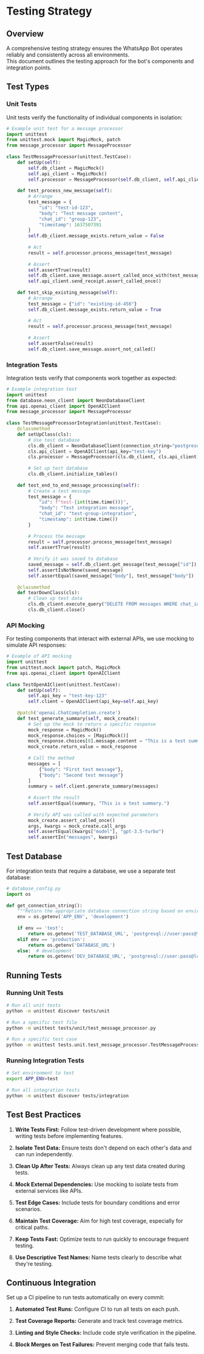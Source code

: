 # Testing Strategy  
  
## Overview  
  
A comprehensive testing strategy ensures the WhatsApp Bot operates reliably and consistently across all environments.  
This document outlines the testing approach for the bot's components and integration points.  
  
## Test Types  
  
### Unit Tests  
  
Unit tests verify the functionality of individual components in isolation:  
  
```python  
# Example unit test for a message processor  
import unittest  
from unittest.mock import MagicMock, patch  
from message_processor import MessageProcessor  
  
class TestMessageProcessor(unittest.TestCase):  
    def setUp(self):  
        self.db_client = MagicMock()  
        self.api_client = MagicMock()  
        self.processor = MessageProcessor(self.db_client, self.api_client)  
  
    def test_process_new_message(self):  
        # Arrange  
        test_message = {  
            "id": "test-id-123",  
            "body": "Test message content",  
            "chat_id": "group-123",  
            "timestamp": 1637507391  
        }  
        self.db_client.message_exists.return_value = False  
  
        # Act  
        result = self.processor.process_message(test_message)  
  
        # Assert  
        self.assertTrue(result)  
        self.db_client.save_message.assert_called_once_with(test_message)  
        self.api_client.send_receipt.assert_called_once()  
  
    def test_skip_existing_message(self):  
        # Arrange  
        test_message = {"id": "existing-id-456"}  
        self.db_client.message_exists.return_value = True  
  
        # Act  
        result = self.processor.process_message(test_message)  
  
        # Assert  
        self.assertFalse(result)  
        self.db_client.save_message.assert_not_called()  
```  
  
### Integration Tests  
  
Integration tests verify that components work together as expected:  
  
```python  
# Example integration test  
import unittest  
from database.neon_client import NeonDatabaseClient  
from api.openai_client import OpenAIClient  
from message_processor import MessageProcessor  
  
class TestMessageProcessorIntegration(unittest.TestCase):  
    @classmethod  
    def setUpClass(cls):  
        # Use test database  
        cls.db_client = NeonDatabaseClient(connection_string="postgresql://user:pass@test-host/test_db")  
        cls.api_client = OpenAIClient(api_key="test-key")  
        cls.processor = MessageProcessor(cls.db_client, cls.api_client)  
  
        # Set up test database  
        cls.db_client.initialize_tables()  
  
    def test_end_to_end_message_processing(self):  
        # Create a test message  
        test_message = {  
            "id": f"test-{int(time.time())}",  
            "body": "Test integration message",  
            "chat_id": "test-group-integration",  
            "timestamp": int(time.time())  
        }  
  
        # Process the message  
        result = self.processor.process_message(test_message)  
        self.assertTrue(result)  
  
        # Verify it was saved to database  
        saved_message = self.db_client.get_message(test_message["id"])  
        self.assertIsNotNone(saved_message)  
        self.assertEqual(saved_message["body"], test_message["body"])  
  
    @classmethod  
    def tearDownClass(cls):  
        # Clean up test data  
        cls.db_client.execute_query("DELETE FROM messages WHERE chat_id = 'test-group-integration'")  
        cls.db_client.close()  
``` 
### API Mocking  
  
For testing components that interact with external APIs, we use mocking to simulate API responses:  
  
```python  
# Example of API mocking  
import unittest  
from unittest.mock import patch, MagicMock  
from api.openai_client import OpenAIClient  
  
class TestOpenAIClient(unittest.TestCase):  
    def setUp(self):  
        self.api_key = "test-key-123"  
        self.client = OpenAIClient(api_key=self.api_key)  
  
    @patch('openai.ChatCompletion.create')  
    def test_generate_summary(self, mock_create):  
        # Set up the mock to return a specific response  
        mock_response = MagicMock()  
        mock_response.choices = [MagicMock()]  
        mock_response.choices[0].message.content = "This is a test summary."  
        mock_create.return_value = mock_response  
  
        # Call the method  
        messages = [  
            {"body": "First test message"},  
            {"body": "Second test message"}  
        ]  
        summary = self.client.generate_summary(messages)  
  
        # Assert the result  
        self.assertEqual(summary, "This is a test summary.")  
  
        # Verify API was called with expected parameters  
        mock_create.assert_called_once()  
        args, kwargs = mock_create.call_args  
        self.assertEqual(kwargs["model"], "gpt-3.5-turbo")  
        self.assertIn("messages", kwargs)  
```  
  
## Test Database  
  
For integration tests that require a database, we use a separate test database:  
  
```python  
# database_config.py  
import os  
  
def get_connection_string():  
    """Return the appropriate database connection string based on environment"""  
    env = os.getenv('APP_ENV', 'development')  
  
    if env == 'test':  
        return os.getenv('TEST_DATABASE_URL', 'postgresql://user:pass@test-host/test_db')  
    elif env == 'production':  
        return os.getenv('DATABASE_URL')  
    else:  # development  
        return os.getenv('DEV_DATABASE_URL', 'postgresql://user:pass@localhost/dev_db')  
```  
  
## Running Tests  
  
### Running Unit Tests  
  
```bash  
# Run all unit tests  
python -m unittest discover tests/unit  
  
# Run a specific test file  
python -m unittest tests/unit/test_message_processor.py  
  
# Run a specific test case  
python -m unittest tests.unit.test_message_processor.TestMessageProcessor.test_process_new_message  
```  
  
### Running Integration Tests  
  
```bash  
# Set environment to test  
export APP_ENV=test  
  
# Run all integration tests  
python -m unittest discover tests/integration  
```  
  
## Test Best Practices  
  
1. **Write Tests First:** Follow test-driven development where possible, writing tests before implementing features.  
  
2. **Isolate Test Data:** Ensure tests don't depend on each other's data and can run independently.  
  
3. **Clean Up After Tests:** Always clean up any test data created during tests.  
  
4. **Mock External Dependencies:** Use mocking to isolate tests from external services like APIs.  
  
5. **Test Edge Cases:** Include tests for boundary conditions and error scenarios.  
  
6. **Maintain Test Coverage:** Aim for high test coverage, especially for critical paths.  
  
7. **Keep Tests Fast:** Optimize tests to run quickly to encourage frequent testing.  
  
8. **Use Descriptive Test Names:** Name tests clearly to describe what they're testing.  
  
## Continuous Integration  
  
Set up a CI pipeline to run tests automatically on every commit:  
  
1. **Automated Test Runs:** Configure CI to run all tests on each push.  
  
2. **Test Coverage Reports:** Generate and track test coverage metrics.  
  
3. **Linting and Style Checks:** Include code style verification in the pipeline.  
  
4. **Block Merges on Test Failures:** Prevent merging code that fails tests. 
